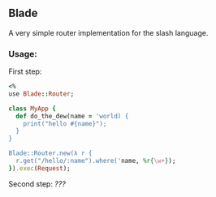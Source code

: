 ## Blade

A very simple router implementation for the slash language.

### Usage:

First step:

```ruby
<%
use Blade::Router;

class MyApp {
  def do_the_dew(name = 'world) {
    print("hello #{name}");
  }
}

Blade::Router.new(λ r {
  r.get("/hello/:name").where('name, %r{\w+});
}).exec(Request);
```

Second step: *???*
